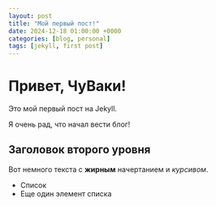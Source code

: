 ```yaml
---
layout: post
title: "Мой первый пост!"
date: 2024-12-18 01:00:00 +0000
categories: [blog, personal]
tags: [jekyll, first post]
---
```


# Привет, ЧуВаки!

Это мой первый пост на Jekyll.

Я очень рад, что начал вести блог!

## Заголовок второго уровня

Вот немного текста с **жирным** начертанием и _курсивом_.

- Список
- Еще один элемент списка
